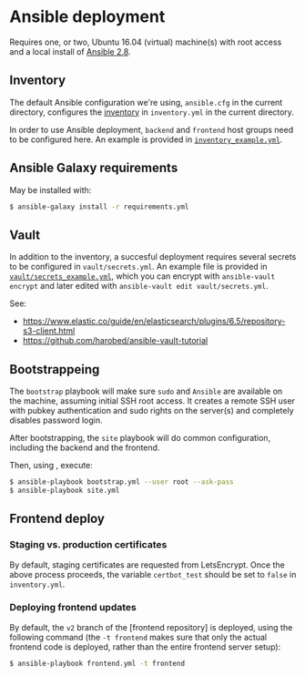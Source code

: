 # Ansible deployment
Requires one, or two, Ubuntu 16.04 (virtual) machine(s) with root access and a local install of [Ansible 2.8](https://docs.ansible.com/ansible/2.8/installation_guide/intro_installation.html).

## Inventory
The default Ansible configuration we're using, `ansible.cfg` in the current directory, configures the [inventory](https://docs.ansible.com/ansible/2.8/user_guide/intro_inventory.html) in `inventory.yml` in the current directory.

In order to use Ansible deployment, `backend` and `frontend` host groups need to be configured here. An example is provided in [`inventory_example.yml`](inventory_example.yml).

## Ansible Galaxy requirements
May be installed with:
```bash
$ ansible-galaxy install -r requirements.yml
```

## Vault
In addition to the inventory, a succesful deployment requires several secrets to be configured in `vault/secrets.yml`. An example file is provided in [`vault/secrets_example.yml`](vault/secrets_example.yml), which you can encrypt with `ansible-vault encrypt` and later edited with `ansible-vault edit vault/secrets.yml`.

See:
- https://www.elastic.co/guide/en/elasticsearch/plugins/6.5/repository-s3-client.html
- https://github.com/harobed/ansible-vault-tutorial

## Bootstrappeing
The `bootstrap` playbook will make sure `sudo` and `Ansible` are available on the machine, assuming initial SSH root access. It creates a remote SSH user with pubkey authentication and sudo rights on the server(s) and completely disables password login.

After bootstrapping, the `site` playbook will do common configuration, including the backend and the frontend.

Then, using , execute:
```bash
$ ansible-playbook bootstrap.yml --user root --ask-pass
$ ansible-playbook site.yml
```

## Frontend deploy

### Staging vs. production certificates
By default, staging certificates are requested from LetsEncrypt. Once the above process proceeds, the variable `certbot_test` should be set to `false` in `inventory.yml`.

### Deploying frontend updates
By default, the `v2` branch of the [frontend repository] is deployed, using the following command (the `-t frontend` makes sure that only the actual frontend code is deployed, rather than the entire frontend server setup):

```bash
$ ansible-playbook frontend.yml -t frontend
```
